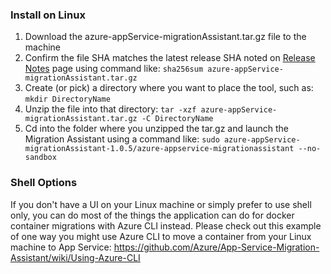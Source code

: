 ### Install on Linux
1. Download the azure-appService-migrationAssistant.tar.gz file to the machine
2. Confirm the file SHA matches the latest release SHA noted on [Release Notes](https://github.com/Azure/App-Service-Migration-Assistant/wiki/Release-Notes) page using command like: 
`sha256sum azure-appService-migrationAssistant.tar.gz`
3. Create (or pick) a directory where you want to place the tool, such as: `mkdir DirectoryName`
4. Unzip the file into that directory: `tar -xzf azure-appService-migrationAssistant.tar.gz -C DirectoryName`
5. Cd into the folder where you unzipped the tar.gz and launch the Migration Assistant using a command like: 
`sudo azure-appService-migrationAssistant-1.0.5/azure-appservice-migrationassistant --no-sandbox`

### Shell Options
If you don't have a UI on your Linux machine or simply prefer to use shell only, you can do most of the things the application can do for docker container migrations with Azure CLI instead. Please check out this example of one way you might use Azure CLI to move a container from your Linux machine to App Service: https://github.com/Azure/App-Service-Migration-Assistant/wiki/Using-Azure-CLI